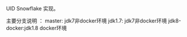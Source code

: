 UID Snowflake 实现。 

主要分支说明 ：
      master: jdk7非docker环境
      jdk1.7: jdk7非docker环境
      jdk8-docker:jdk1.8 docker环境
      